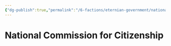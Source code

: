 ```yaml
---
{"dg-publish":true,"permalink":"/6-factions/eternian-government/national-commission-for-citizenship/","noteIcon":""}
---
```


# National Commission for Citizenship
